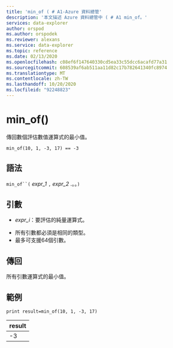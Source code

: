 ```yaml
---
title: 'min_of ( # A1-Azure 資料總管'
description: '本文描述 Azure 資料總管中 ( # A1 min_of。'
services: data-explorer
author: orspod
ms.author: orspodek
ms.reviewer: alexans
ms.service: data-explorer
ms.topic: reference
ms.date: 02/13/2020
ms.openlocfilehash: c08ef6f147640330cd5ea33c55dcc6acafd77a31
ms.sourcegitcommit: 608539af6ab511aa11d82c17b782641340fc8974
ms.translationtype: MT
ms.contentlocale: zh-TW
ms.lasthandoff: 10/20/2020
ms.locfileid: "92248823"
---
```

# <a name="min_of"></a>min_of()

傳回數個評估數值運算式的最小值。

```kusto
min_of(10, 1, -3, 17) == -3
```

## <a name="syntax"></a>語法

`min_of``(` *expr_1* `,` *expr_2* .。。`)`

## <a name="arguments"></a>引數

* *expr_i*：要評估的純量運算式。

- 所有引數都必須是相同的類型。
- 最多可支援64個引數。

## <a name="returns"></a>傳回

所有引數運算式的最小值。

## <a name="example"></a>範例

<!-- csl: https://help.kusto.windows.net/Samples  -->
```kusto
print result=min_of(10, 1, -3, 17) 
```

|result|
|---|
|-3|
